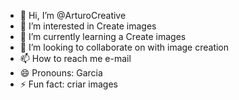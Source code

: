 - 👋 Hi, I’m @ArturoCreative
- 👀 I’m interested in Create images
- 🌱 I’m currently learning a Create images
- 💞️ I’m looking to collaborate on with image creation
- 📫 How to reach me e-mail
- 😄 Pronouns: Garcia
- ⚡ Fun fact: criar images

<!---
ArturoCreative/ArturoCreative is a ✨ special ✨ repository because its `README.md` (this file) appears on your GitHub profile.
You can click the Preview link to take a look at your changes.
--->
